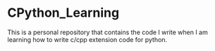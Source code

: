 # CPython_Learning
This is a personal repository that contains the code I write when I am learning how to write c/cpp extension code for python.
